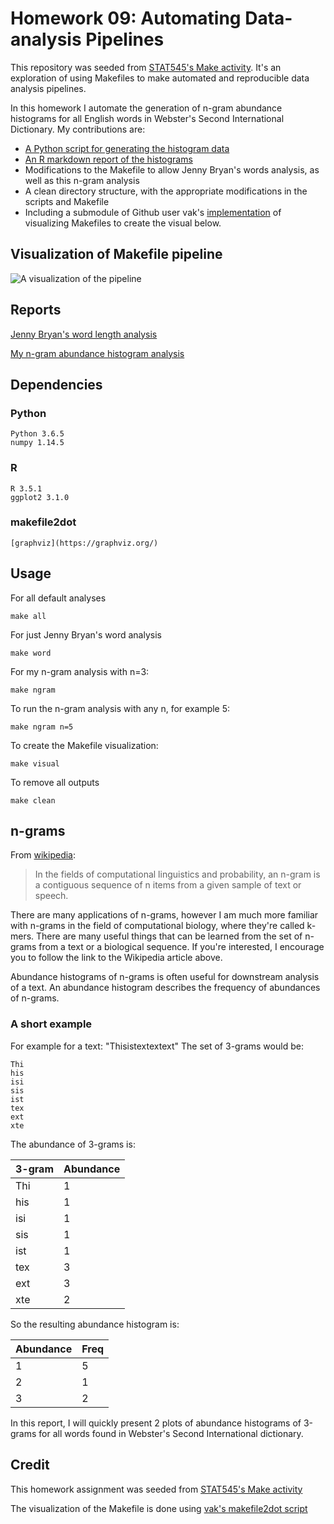 # Homework 09: Automating Data-analysis Pipelines

This repository was seeded from [STAT545's Make activity](https://github.com/STAT545-UBC/make-activity). It's an exploration of using Makefiles to make automated and reproducible data analysis pipelines.

In this homework I automate the generation of n-gram abundance histograms for all English words in Webster's Second International Dictionary. My contributions are:
* [A Python script for generating the histogram data](https://github.com/STAT545-UBC-students/hw09-emreerhan/blob/master/scripts/ngram-histogram.py)
* [An R markdown report of the histograms](https://github.com/STAT545-UBC-students/hw09-emreerhan/blob/master/scripts/ngram-report.rmd)
* Modifications to the Makefile to allow Jenny Bryan's words analysis, as well as this n-gram analysis
* A clean directory structure, with the appropriate modifications in the scripts and Makefile
* Including a submodule of Github user vak's [implementation](https://github.com/vak/makefile2dot) of visualizing Makefiles to create the visual below.

## Visualization of Makefile pipeline

![A visualization of the pipeline](https://github.com/STAT545-UBC-students/hw09-emreerhan/blob/master/images/makefile-visual.png "A visualization of the pipeline")

## Reports

[Jenny Bryan's word length analysis](https://github.com/STAT545-UBC-students/hw09-emreerhan/blob/master/reports/word-report.md)

[My n-gram abundance histogram analysis](https://github.com/STAT545-UBC-students/hw09-emreerhan/blob/master/reports/ngram-report.md)

## Dependencies

### Python

```
Python 3.6.5
numpy 1.14.5
```

### R

```
R 3.5.1
ggplot2 3.1.0
```

### makefile2dot

```
[graphviz](https://graphviz.org/)
```


## Usage

For all default analyses

```
make all
```

For just Jenny Bryan's word analysis

```
make word
```

For my n-gram analysis with n=3:

```
make ngram
```

To run the n-gram analysis with any n, for example 5:

```
make ngram n=5
```

To create the Makefile visualization:

```
make visual
```

To remove all outputs

```
make clean
```

## n-grams

From [wikipedia](https://en.wikipedia.org/wiki/N-gram):

> In the fields of computational linguistics and probability, an n-gram is a contiguous sequence of n items from a given sample of text or speech.

There are many applications of n-grams, however I am much more familiar with n-grams in the field of computational biology, where they're called k-mers. There are many useful things that can be learned from the set of n-grams from a text or a biological sequence. If you're interested, I encourage you to follow the link to the Wikipedia article above.

Abundance histograms of n-grams is often useful for downstream analysis of a text. An abundance histogram describes the frequency of abundances of n-grams.

### A short example

For example for a text: "Thisistextextext" The set of 3-grams would be:

```
Thi
his
isi
sis
ist
tex
ext
xte
```
The abundance of 3-grams is:

|3-gram|Abundance|
|---|-|
|Thi|1|
|his|1|
|isi|1|
|sis|1|
|ist|1|
|tex|3|
|ext|3|
|xte|2|

So the resulting abundance histogram is:

|Abundance|Freq|
|-|-|
|1|5|
|2|1|
|3|2|

In this report, I will quickly present 2 plots of abundance histograms of 3-grams for all words found in Webster's Second International dictionary.

## Credit

This homework assignment was seeded from [STAT545's Make activity](https://github.com/STAT545-UBC/make-activity)

The visualization of the Makefile is done using [vak's makefile2dot script](https://github.com/vak/makefile2dot)
